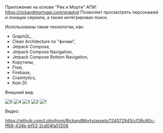 Приложение на основе "Рик и Морти" АПИ: https://rickandmortyapi.com/graphql
Позволяет просмотреть персонажей и локации сериала, а также интегрирован поиск.

Использованы такие технологии, как:
- GraphQL,
- Clean Architecture по "фичам",
- Jetpack Compose,
- Jetpack Compose Navigation,
- Jetpack Compose Bottom Navigation,
- Корутины,
- Flow,
- Firebase,
- Crashlytics,
- Koin DI.

Внешний вид:

![5](https://github.com/Lobiofrom/RickandMorty/assets/124072945/731f290d-dbc0-4c44-a666-81cdc062c549)
![4](https://github.com/Lobiofrom/RickandMorty/assets/124072945/9e3b3b5d-66cd-419e-be54-ef64eaa8a23b)
![3](https://github.com/Lobiofrom/RickandMorty/assets/124072945/03eee62e-eaff-432c-a8e1-b35372c6c729)
![2](https://github.com/Lobiofrom/RickandMorty/assets/124072945/e18a98db-c612-4733-b1f9-1448fbaed08c)
![1](https://github.com/Lobiofrom/RickandMorty/assets/124072945/a4757d3e-f368-4037-a780-e418cd0a85c7)

Видео:

https://github.com/Lobiofrom/RickandMorty/assets/124072945/cf38c80c-ff68-434b-bf53-2cd04fa51206

